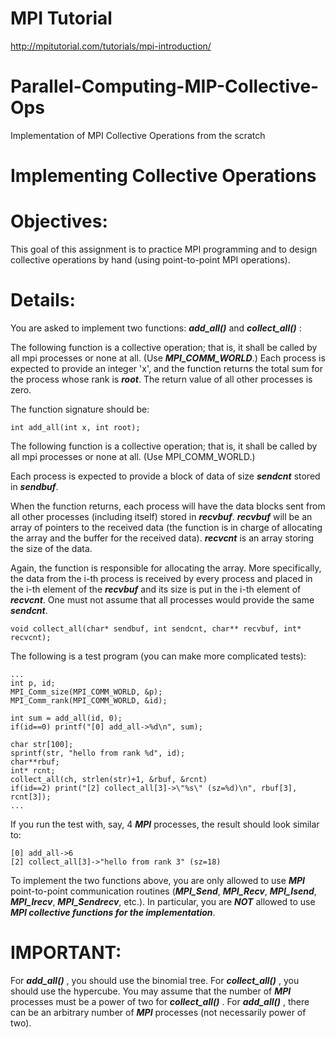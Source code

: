 # MPI Tutorial

http://mpitutorial.com/tutorials/mpi-introduction/

# Parallel-Computing-MIP-Collective-Ops
Implementation of MPI Collective Operations from the scratch

# Implementing Collective Operations

# Objectives:
This goal of this assignment is to practice MPI programming and to design collective operations by hand (using point-to-point MPI operations).

# Details:
You are asked to implement two functions: ***add_all()*** and ***collect_all()*** :

The following function is a collective operation; that is, it shall be called by all mpi processes or none at all. (Use ***MPI_COMM_WORLD***.) 
Each process is expected to provide an integer 'x', and the function returns the total sum for the process whose rank is ***root***. The return value of all other processes is zero. 

The function signature should be:
```
int add_all(int x, int root);
```

The following function is a collective operation; that is, it shall be called by all mpi processes or none at all. (Use MPI_COMM_WORLD.) 

Each process is expected to provide a block of data of size ***sendcnt*** stored in ***sendbuf***. 

When the function returns, each process will have the data blocks sent from all other processes (including itself) stored in ***recvbuf***. ***recvbuf*** will be an array of pointers to the received data (the function is in charge of allocating the array and the buffer for the received data). ***recvcnt*** is an array storing the size of the data. 

Again, the function is responsible for allocating the array. More specifically, the data from the i-th process is received by every process and placed in the i-th element of the ***recvbuf*** and its size is put in the i-th element of ***recvcnt***. One must not assume that all processes would provide the same ***sendcnt***. 

```
void collect_all(char* sendbuf, int sendcnt, char** recvbuf, int* recvcnt);
```

The following is a test program (you can make more complicated tests):

```
...
int p, id;
MPI_Comm_size(MPI_COMM_WORLD, &p);
MPI_Comm_rank(MPI_COMM_WORLD, &id);

int sum = add_all(id, 0);
if(id==0) printf("[0] add_all->%d\n", sum);

char str[100];
sprintf(str, "hello from rank %d", id);
char**rbuf;
int* rcnt;
collect_all(ch, strlen(str)+1, &rbuf, &rcnt)
if(id==2) print("[2] collect_all[3]->\"%s\" (sz=%d)\n", rbuf[3], rcnt[3]);
...
```

If you run the test with, say, 4 ***MPI*** processes, the result should look similar to:

```
[0] add_all->6
[2] collect_all[3]->"hello from rank 3" (sz=18) 
```

To implement the two functions above, you are only allowed to use ***MPI*** point-to-point communication routines (***MPI_Send***, ***MPI_Recv***, ***MPI_Isend***, ***MPI_Irecv***, ***MPI_Sendrecv***, etc.). In particular, you are ***NOT*** allowed to use ***MPI collective functions for the implementation***. 

# IMPORTANT:

For ***add_all()*** , you should use the binomial tree. For ***collect_all()*** , you should use the hypercube. 
You may assume that the number of ***MPI*** processes must be a power of two for ***collect_all()*** .
For ***add_all()*** , there can be an arbitrary number of ***MPI*** processes (not necessarily power of two).
